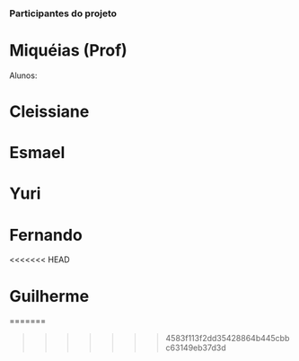 ### Participantes do projeto

# Miquéias (Prof)
Alunos:

# Cleissiane
# Esmael 
# Yuri 
# Fernando 

<<<<<<< HEAD
# Guilherme
=======

>>>>>>> 4583f113f2dd35428864b445cbbc63149eb37d3d
